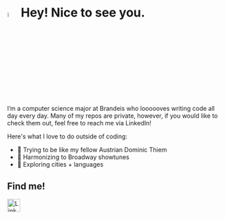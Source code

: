 <h1><a href="https://www.gautamkrishnar.com/"><img src="https://media.giphy.com/media/hvRJCLFzcasrR4ia7z/giphy.gif" width="5%"></a> Hey! Nice to see you.</h1>

I’m a computer science major at Brandeis who loooooves writing code all day every day. Many of my repos are private, however, if you would like to check them out, feel free to reach me via LinkedIn!

Here's what I love to do outside of coding:
- 🎾 Trying to be like my fellow Austrian Dominic Thiem
- 🎤 Harmonizing to Broadway showtunes
- 🌆 Exploring cities + languages

<h2>Find me!</h2>
<a href="https://www.linkedin.com/in/deborahengelberg/" target="_blank"><img src="https://raw.githubusercontent.com/nakulbhati/nakulbhati/master/contain/in.png" alt="LinkedIn" width="30"></a>



<!---
DeborahEngelberg/DeborahEngelberg is a ✨ special ✨ repository because its `README.md` (this file) appears on your GitHub profile.
You can click the Preview link to take a look at your changes.
--->
